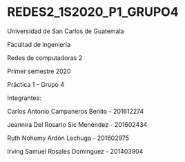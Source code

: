 # REDES2_1S2020_P1_GRUPO4
Universidad de San Carlos de Guatemala

Facultad de ingeniería

Redes de computadoras 2

Primer semestre 2020

Práctica 1 - Grupo 4

Integrantes:

Carlos Antonio Campaneros Benito - 201612274

Jeannira Del Rosario Sic Menéndez - 201602434

Ruth Nohemy Ardón Lechuga - 201602975

Irving Samuel Rosales Dominguez - 201403904
